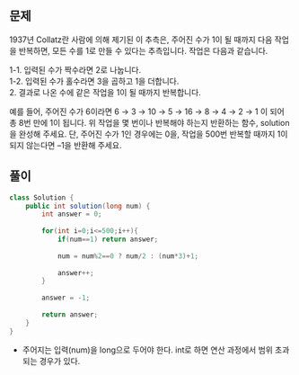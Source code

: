 ## 문제
1937년 Collatz란 사람에 의해 제기된 이 추측은, 주어진 수가 1이 될 때까지 다음 작업을 반복하면, 모든 수를 1로 만들 수 있다는 추측입니다. 작업은 다음과 같습니다.

1-1. 입력된 수가 짝수라면 2로 나눕니다.  
1-2. 입력된 수가 홀수라면 3을 곱하고 1을 더합니다.  
2. 결과로 나온 수에 같은 작업을 1이 될 때까지 반복합니다. 

예를 들어, 주어진 수가 6이라면 6 → 3 → 10 → 5 → 16 → 8 → 4 → 2 → 1 이 되어 총 8번 만에 1이 됩니다. 
위 작업을 몇 번이나 반복해야 하는지 반환하는 함수, solution을 완성해 주세요. 단, 주어진 수가 1인 경우에는 0을, 작업을 500번 반복할 때까지 1이 되지 않는다면 –1을 반환해 주세요.

## 풀이
```java
class Solution {
    public int solution(long num) {
        int answer = 0;
        
        for(int i=0;i<=500;i++){
            if(num==1) return answer;
            
            num = num%2==0 ? num/2 : (num*3)+1;
            
            answer++;
        }
    
        answer = -1;
        
        return answer;
    }
}
```
- 주어지는 입력(num)을 long으로 두어야 한다. int로 하면 연산 과정에서 범위 초과되는 경우가 있다.
